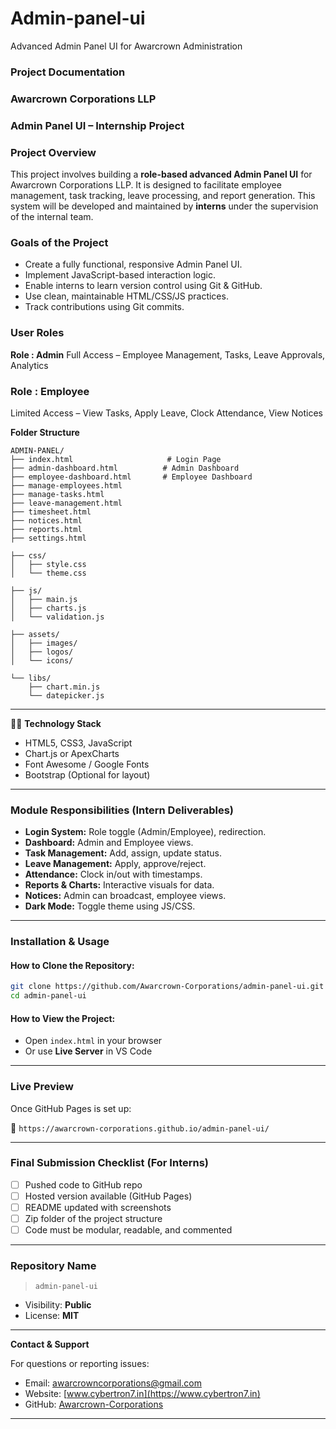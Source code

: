 # Admin-panel-ui
Advanced Admin Panel UI for Awarcrown Administration
### **Project Documentation**
### **Awarcrown Corporations LLP**
### **Admin Panel UI – Internship Project**
### **Project Overview**
This project involves building a **role-based advanced Admin Panel UI** for Awarcrown Corporations LLP. It is designed to facilitate employee management, task tracking, leave processing, and report generation.
This system will be developed and maintained by **interns** under the supervision of the internal team.
### **Goals of the Project**
* Create a fully functional, responsive Admin Panel UI.
* Implement JavaScript-based interaction logic.
* Enable interns to learn version control using Git & GitHub.
* Use clean, maintainable HTML/CSS/JS practices.
* Track contributions using Git commits.


### **User Roles**
**Role : Admin**
  Full Access – Employee Management, Tasks, Leave Approvals, Analytics
### **Role : Employee**
  Limited Access – View Tasks, Apply Leave, Clock Attendance, View Notices
  


**Folder Structure**
```
ADMIN-PANEL/
├── index.html                     # Login Page
├── admin-dashboard.html          # Admin Dashboard
├── employee-dashboard.html       # Employee Dashboard
├── manage-employees.html
├── manage-tasks.html
├── leave-management.html
├── timesheet.html
├── notices.html
├── reports.html
├── settings.html

├── css/
│   ├── style.css
│   └── theme.css

├── js/
│   ├── main.js
│   ├── charts.js
│   └── validation.js

├── assets/
│   ├── images/
│   ├── logos/
│   └── icons/

└── libs/
    ├── chart.min.js
    └── datepicker.js
```

---

🧑‍💻 **Technology Stack**

* HTML5, CSS3, JavaScript
* Chart.js or ApexCharts
* Font Awesome / Google Fonts
* Bootstrap (Optional for layout)

---

### **Module Responsibilities (Intern Deliverables)**

* **Login System:** Role toggle (Admin/Employee), redirection.
* **Dashboard:** Admin and Employee views.
* **Task Management:** Add, assign, update status.
* **Leave Management:** Apply, approve/reject.
* **Attendance:** Clock in/out with timestamps.
* **Reports & Charts:** Interactive visuals for data.
* **Notices:** Admin can broadcast, employee views.
* **Dark Mode:** Toggle theme using JS/CSS.

---

###  **Installation & Usage**

####  How to Clone the Repository:

```bash
git clone https://github.com/Awarcrown-Corporations/admin-panel-ui.git
cd admin-panel-ui
```

####  How to View the Project:

* Open `index.html` in your browser
* Or use **Live Server** in VS Code

---

###  **Live Preview**

Once GitHub Pages is set up:

🔗 `https://awarcrown-corporations.github.io/admin-panel-ui/`

---

###  **Final Submission Checklist (For Interns)**

* [ ] Pushed code to GitHub repo
* [ ] Hosted version available (GitHub Pages)
* [ ] README updated with screenshots
* [ ] Zip folder of the project structure
* [ ] Code must be modular, readable, and commented

---

###  **Repository Name**

> `admin-panel-ui`

* Visibility: **Public** 
* License: **MIT**

---
  **Contact & Support**

For questions or reporting issues:

*  Email: [awarcrowncorporations@gmail.com](mailto:awarcrowncorporations@gmail.com)
*  Website: [www.cybertron7.in](https://www.cybertron7.in) 
*  GitHub: [Awarcrown-Corporations]([https://github.com/Awarcrown-Corporations](https://github.com/AWARCROWN-CORPORATIONS-LLP))

---

